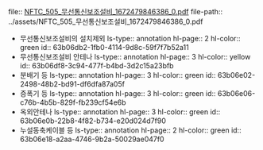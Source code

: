 file:: [NFTC_505_무선통신보조설비_1672479846386_0.pdf](../assets/NFTC_505_무선통신보조설비_1672479846386_0.pdf)
file-path:: ../assets/NFTC_505_무선통신보조설비_1672479846386_0.pdf

- 무선통신보조설비의 설치제외
  ls-type:: annotation
  hl-page:: 2
  hl-color:: green
  id:: 63b06db2-1fb0-4114-9d8c-59f7f7b52a11
- 무선통신보조설비 안테나
  ls-type:: annotation
  hl-page:: 3
  hl-color:: yellow
  id:: 63b06df8-3c94-477f-b4bd-3d2c15a23bfb
- 분배기 등
  ls-type:: annotation
  hl-page:: 3
  hl-color:: green
  id:: 63b06e02-2498-48b2-bd91-df6dfa87a05f
- 증폭기 등
  ls-type:: annotation
  hl-page:: 3
  hl-color:: green
  id:: 63b06e06-c76b-4b5b-829f-fb239cf54e6b
- 옥외안테나
  ls-type:: annotation
  hl-page:: 3
  hl-color:: green
  id:: 63b06e0b-22b8-4f82-b734-e20d024d7f90
- 누설동축케이블 등
  ls-type:: annotation
  hl-page:: 2
  hl-color:: green
  id:: 63b06e18-a2aa-4746-9b2a-50029ae047f0